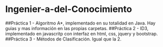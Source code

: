 # Ingenier-a-del-Conocimiento

##Práctica 1 - Algoritmo A*, implementado en su totalidad en Java. Hay guias y mas información en las propias carpetas.
##Práctica 2 - ID3, implementado en javascritp con interfaz en html, css, jquery y bootstrap.
##Práctica 3 - Métodos de Clasificación. Igual que la 2.
